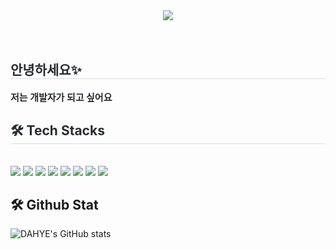 <div align="center">
    <img src="https://capsule-render.vercel.app/api?type=waving&color=gradient&height=180&section=header&text=Hello%20World!&fontSize=60&fontAlignY=40&animation=fadeIn&fontColor=ffffff" />
</div>

<div style="text-align: left;"> 
    <br><br>
    <h2 style="border-bottom: 1px solid #d8dee4; color: #282d33;"> 안녕하세요✨ </h2>  
    <div style="font-weight: 700; font-size: 15px; text-align: left; color: #282d33;"> 저는 개발자가 되고 싶어요 </div> 
</div>

<div style="text-align: left;">
    <h2 style="border-bottom: 1px solid #d8dee4; color: #282d33;"> 🛠️ Tech Stacks </h2> <br> 
    <div style="margin: ; text-align: left;">
        <img src="https://img.shields.io/badge/HTML5-E34F26?style=for-the-badge&logo=HTML5&logoColor=white">
        <img src="https://img.shields.io/badge/CSS3-1572B6?style=for-the-badge&logo=CSS3&logoColor=white">
        <img src="https://img.shields.io/badge/Javascript-F7DF1E?style=for-the-badge&logo=Javascript&logoColor=white">
        <img src="https://img.shields.io/badge/Python-3776AB?style=for-the-badge&logo=Python&logoColor=white">
        <img src="https://img.shields.io/badge/React-61DAFB?style=for-the-badge&logo=React&logoColor=white">
        <img src="https://img.shields.io/badge/Vue.js-4FC08D?style=for-the-badge&logo=Vue.js&logoColor=white">
        <img src="https://img.shields.io/badge/Django-092E20?style=for-the-badge&logo=Django&logoColor=white">
        <img src="https://img.shields.io/badge/Kotlin-7F52FF?style=for-the-badge&logo=Kotlin&logoColor=white">
    </div>
</div>

## 🛠️ Github Stat
![DAHYE's GitHub stats](https://github-readme-stats.vercel.app/api?username=yangdahyee&theme=react&show_icons=true)
